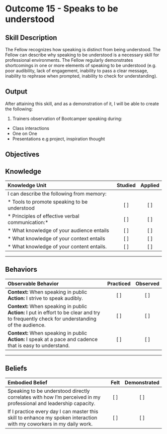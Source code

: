 # Outcome 15 - Speaks to be understood

**Skill Description**
----------
The Fellow recognizes how speaking is distinct from being understood. The Fellow can describe why speaking to be understood is a necessary skill for professional environments. The Fellow regularly demonstrates shortcomings in one or more elements of speaking to be understood (e.g. poor audibility, lack of engagement, inability to pass a clear message, inability to rephrase when prompted, inability to check for understanding).


**Output**
----------
After attaining this skill, and as a demonstration of it, I will be able to create the following:

1. Trainers observation of Bootcamper speaking during:
  - Class interactions
  - One on One
  - Presentations e.g project, inspiration thought


**Objectives**
----------

## **Knowledge**


| Knowledge Unit   |      Studied      | Applied |
|:-------------|:------------------:|:--------:|
| I can describe the following from memory: | | |
| * Tools to promote speaking to be understood | [ ] |    [ ] |
| * Principles of effective verbal communication:*| [ ] |    [ ] |
| * What knowledge of your audience entails | [ ] |    [ ] |
| * What knowledge of your context entails | [ ] |    [ ] |
| * What knowledge of your content entails. | [ ] |    [ ] |


----------


## **Behaviors**


| Observable Behavior   |      Practiced      | Observed |
|:-------------|:------------------:|:--------:|
| **Context:**  When speaking in public **Action:** I strive to speak audibly. | [ ] |    [ ] |
| **Context:**  When speaking in public **Action:** I put in effort to be clear and try to frequently check for understanding of the audience. | [ ] |    [ ] |
| **Context:**  When speaking in public **Action:** I speak at a pace and cadence that is easy to understand. | [ ] |    [ ] |

----------


## **Beliefs**


| Embodied Belief   |      Felt      | Demonstrated |
|:-------------|:------------------:|:--------:|
| Speaking to be understood directly correlates with how I’m perceived  in my professional and leadership capacity. |   [ ]   |   [ ] |
| If I practice every day I can master this skill to enhance my spoken interaction with my coworkers in my daily work. |   [ ]   |   [ ] |
